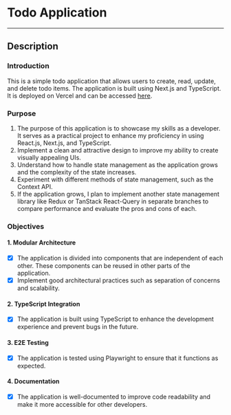 # Todo Application
***

## Description

### Introduction

This is a simple todo application that allows users to create, read, update, and delete todo items. The application is built using Next.js and TypeScript. It is deployed on Vercel and can be accessed [here](https://soysergiogonza.github.io/todo-list-app/).

### Purpose

1. The purpose of this application is to showcase my skills as a developer. It serves as a practical project to enhance my proficiency in using React.js, Next.js, and TypeScript.
2. Implement a clean and attractive design to improve my ability to create visually appealing UIs.
3. Understand how to handle state management as the application grows and the complexity of the state increases.
4. Experiment with different methods of state management, such as the Context API.
5. If the application grows, I plan to implement another state management library like Redux or TanStack React-Query in separate branches to compare performance and evaluate the pros and cons of each.

### Objectives

#### 1. Modular Architecture
- [x] The application is divided into components that are independent of each other. These components can be reused in other parts of the application.
- [x] Implement good architectural practices such as separation of concerns and scalability.

#### 2. TypeScript Integration
- [x] The application is built using TypeScript to enhance the development experience and prevent bugs in the future.

#### 3. E2E Testing
- [x] The application is tested using Playwright to ensure that it functions as expected.

#### 4. Documentation
- [x] The application is well-documented to improve code readability and make it more accessible for other developers.
